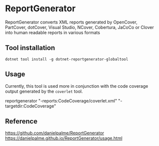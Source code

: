 # ReportGenerator

ReportGenerator converts XML reports generated by OpenCover, PartCover, dotCover, Visual Studio, NCover, Cobertura, JaCoCo or Clover into human readable reports in various formats

## Tool installation

```
dotnet tool install -g dotnet-reportgenerator-globaltool
```

## Usage

Currently, this tool is used more in conjunction with the code coverage output generated by
the `coverlet` tool.

reportgenerator "-reports:CodeCoverage/coverlet.xml" "-targetdir:CodeCoverage"



## Reference
https://github.com/danielpalme/ReportGenerator
https://danielpalme.github.io/ReportGenerator/usage.html